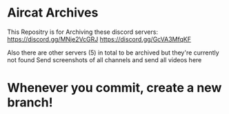 # Aircat Archives
This Repositry is for Archiving these discord servers:
https://discord.gg/MNje2VcGRJ
https://discord.gg/GcVA3MfqKF



Also there are other servers (5) in total to be archived but they're currently not found
Send screenshots of all channels and send all videos here
# Whenever you commit, create a new branch!
